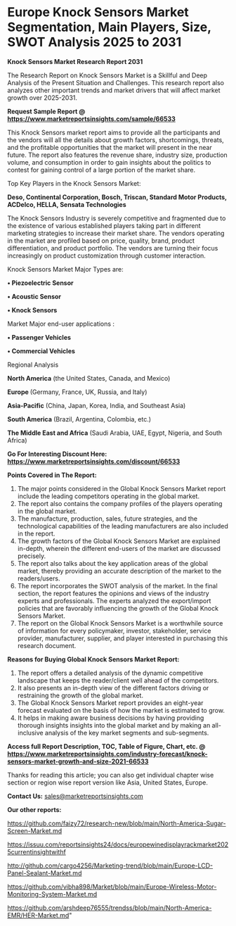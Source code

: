 # Europe Knock Sensors Market Segmentation, Main Players, Size, SWOT Analysis 2025 to 2031

<strong>Knock Sensors Market Research Report 2031</strong>

The Research Report on Knock Sensors Market is a Skillful and Deep Analysis of the Present Situation and Challenges. This research report also analyzes other important trends and market drivers that will affect market growth over 2025-2031.

<strong>Request Sample Report @ <a href=https://www.marketreportsinsights.com/sample/66533>https://www.marketreportsinsights.com/sample/66533</a></strong>

This Knock Sensors market report aims to provide all the participants and the vendors will all the details about growth factors, shortcomings, threats, and the profitable opportunities that the market will present in the near future. The report also features the revenue share, industry size, production volume, and consumption in order to gain insights about the politics to contest for gaining control of a large portion of the market share.

Top Key Players in the Knock Sensors Market:

<strong>Deso, Continental Corporation, Bosch, Triscan, Standard Motor Products, ACDelco, HELLA, Sensata Technologies</strong>

The Knock Sensors Industry is severely competitive and fragmented due to the existence of various established players taking part in different marketing strategies to increase their market share. The vendors operating in the market are profiled based on price, quality, brand, product differentiation, and product portfolio. The vendors are turning their focus increasingly on product customization through customer interaction.

Knock Sensors Market Major Types are:

<strong>• Piezoelectric Sensor

• Acoustic Sensor

• Knock Sensors</strong>

Market Major end-user applications :

<strong>• Passenger Vehicles

• Commercial Vehicles</strong>

Regional Analysis

</u><strong><b>North America</b></strong> (the United States, Canada, and Mexico)

<strong><b>Europe </b></strong>(Germany, France, UK, Russia, and Italy)

<strong><b>Asia-Pacific</b></strong> (China, Japan, Korea, India, and Southeast Asia)

<strong><b>South America</b></strong> (Brazil, Argentina, Colombia, etc.)

<strong><b>The Middle East and Africa</b></strong> (Saudi Arabia, UAE, Egypt, Nigeria, and South Africa)

<strong>Go For Interesting Discount Here: <a href=https://www.marketreportsinsights.com/discount/66533>https://www.marketreportsinsights.com/discount/66533</a></strong>

<strong>Points Covered in The Report:</strong>
<ol>
  <li>The major points considered in the Global Knock Sensors Market report include the leading competitors operating in the global market.</li>
  <li>The report also contains the company profiles of the players operating in the global market.</li>
  <li>The manufacture, production, sales, future strategies, and the technological capabilities of the leading manufacturers are also included in the report.</li>
  <li>The growth factors of the Global Knock Sensors Market are explained in-depth, wherein the different end-users of the market are discussed precisely.</li>
  <li>The report also talks about the key application areas of the global market, thereby providing an accurate description of the market to the readers/users.</li>
  <li>The report incorporates the SWOT analysis of the market. In the final section, the report features the opinions and views of the industry experts and professionals. The experts analyzed the export/import policies that are favorably influencing the growth of the Global Knock Sensors Market.</li>
  <li>The report on the Global Knock Sensors Market is a worthwhile source of information for every policymaker, investor, stakeholder, service provider, manufacturer, supplier, and player interested in purchasing this research document.</li>
</ol>
<strong>Reasons for Buying Global Knock Sensors Market Report:</strong>

<ol>
  <li>The report offers a detailed analysis of the dynamic competitive landscape that keeps the reader/client well ahead of the competitors.</li>
  <li>It also presents an in-depth view of the different factors driving or restraining the growth of the global market.</li>
  <li>The Global Knock Sensors Market report provides an eight-year forecast evaluated on the basis of how the market is estimated to grow.</li>
  <li>It helps in making aware business decisions by having providing thorough insights insights into the global market and by making an all-inclusive analysis of the key market segments and sub-segments.</li>
</ol>
<strong>Access full Report Description, TOC, Table of Figure, Chart, etc. @ <a href=https://www.marketreportsinsights.com/industry-forecast/knock-sensors-market-growth-and-size-2021-66533>https://www.marketreportsinsights.com/industry-forecast/knock-sensors-market-growth-and-size-2021-66533</a></strong>


Thanks for reading this article; you can also get individual chapter wise section or region wise report version like Asia, United States, Europe.

<strong>Contact Us:</strong>
sales@marketreportsinsights.com

<strong>Our other reports:</strong>

<a href=https://github.com/faizy72/research-new/blob/main/North-America-Sugar-Screen-Market.md>https://github.com/faizy72/research-new/blob/main/North-America-Sugar-Screen-Market.md</a>

<a href=https://issuu.com/reportsinsights24/docs/europewinedisplayrackmarket2025currentinsightwithf>https://issuu.com/reportsinsights24/docs/europewinedisplayrackmarket2025currentinsightwithf</a>

<a href=http://github.com/cargo4256/Marketing-trend/blob/main/Europe-LCD-Panel-Sealant-Market.md>http://github.com/cargo4256/Marketing-trend/blob/main/Europe-LCD-Panel-Sealant-Market.md</a>

<a href=https://github.com/vibha898/Market/blob/main/Europe-Wireless-Motor-Monitoring-System-Market.md>https://github.com/vibha898/Market/blob/main/Europe-Wireless-Motor-Monitoring-System-Market.md</a>

<a href=https://github.com/arshdeep76555/trendss/blob/main/North-America-EMR/HER-Market.md>https://github.com/arshdeep76555/trendss/blob/main/North-America-EMR/HER-Market.md</a>"
